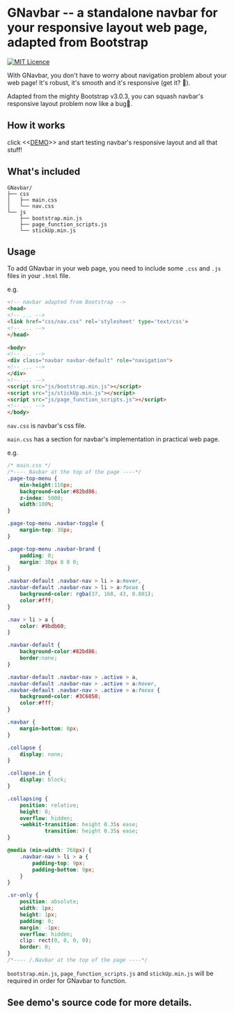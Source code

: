 # GNavbar -- a standalone navbar for your responsive layout web page, adapted from Bootstrap

[![MIT Licence](https://badges.frapsoft.com/os/mit/mit.svg?v=103)](https://opensource.org/licenses/mit-license.php)

With GNavbar, you don't have to worry about navigation problem about your web page! It's robust, it's smooth and it's responsive (get it? 🤣). 

Adapted from the mighty Bootstrap v3.0.3, you can squash navbar's responsive layout problem now like a bug🐛.

## How it works

click <<[DEMO](http://htmlpreview.github.com/?https://github.com/sgyzetrov/GNavbar/blob/master/index.html)>> and start testing navbar's responsive layout and all that stuff!

## What's included

```
GNavbar/
├── css
│   ├── main.css
│   └── nav.css
└── js
    ├── bootstrap.min.js
    ├── page_function_scripts.js
    └── stickUp.min.js
```

## Usage

To add GNavbar in your web page, you need to include some `.css` and `.js` files in your `.html` file.

e.g.

```HTML
<!-- navbar adapted from Bootstrap -->
<head>
<!-- ... -->
<link href="css/nav.css" rel='stylesheet' type='text/css'>
<!-- ... -->
</head>
    
<body>
<!-- ... -->
<div class="navbar navbar-default" role="navigation">
<!-- ... -->
</div>
<!-- ... -->
<script src="js/bootstrap.min.js"></script>
<script src="js/stickUp.min.js"></script>
<script src="js/page_function_scripts.js"></script>   
<!-- ... -->
</body>  
```

`nav.css` is navbar's css file.

`main.css` has a section for navbar's implementation in practical web page.

e.g.

```CSS
/* main.css */
/*---- Navbar at the top of the page ----*/
.page-top-menu {
    min-height:110px;
    background-color:#82bd86;
    z-index: 5000;
    width:100%;
}

.page-top-menu .navbar-toggle {
    margin-top: 38px;
}

.page-top-menu .navbar-brand {
    padding: 0;
    margin: 30px 0 0 0;
}

.navbar-default .navbar-nav > li > a:hover,
.navbar-default .navbar-nav > li > a:focus {
    background-color: rgba(37, 168, 43, 0.801);
    color:#fff;
}

.nav > li > a {
    color: #9bdb60;
}

.navbar-default {
    background-color:#82bd86;
    border:none;
}

.navbar-default .navbar-nav > .active > a,
.navbar-default .navbar-nav > .active > a:hover,
.navbar-default .navbar-nav > .active > a:focus {
    background-color: #3C6850;
    color:#fff;
}

.navbar {
    margin-bottom: 0px;
}

.collapse {
    display: none;
}

.collapse.in {
    display: block;
}

.collapsing {
    position: relative;
    height: 0;
    overflow: hidden;
    -webkit-transition: height 0.35s ease;
            transition: height 0.35s ease;
}

@media (min-width: 768px) {
    .navbar-nav > li > a {
        padding-top: 9px;
        padding-bottom: 9px;
    } 
}

.sr-only {
    position: absolute;
    width: 1px;
    height: 1px;
    padding: 0;
    margin: -1px;
    overflow: hidden;
    clip: rect(0, 0, 0, 0);
    border: 0;
}
/*---- /.Navbar at the top of the page ----*/
```

`bootstrap.min.js`, `page_function_scripts.js` and `stickUp.min.js`  will be required in order for GNavbar to function.

## See demo's source code for more details.